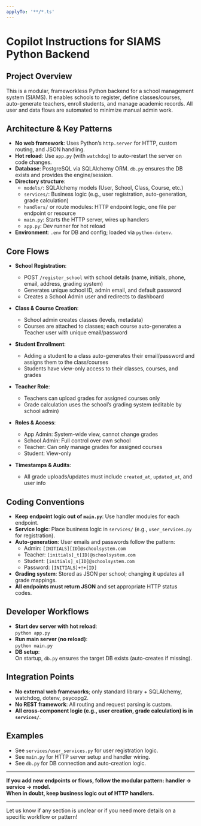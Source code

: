 ```yaml
---
applyTo: '**/*.ts'
---
```

# Copilot Instructions for SIAMS Python Backend

## Project Overview

This is a modular, frameworkless Python backend for a school management system (SIAMS). It enables schools to register, define classes/courses, auto-generate teachers, enroll students, and manage academic records. All user and data flows are automated to minimize manual admin work.

## Architecture & Key Patterns

- **No web framework**: Uses Python’s `http.server` for HTTP, custom routing, and JSON handling.
- **Hot reload**: Use `app.py` (with `watchdog`) to auto-restart the server on code changes.
- **Database**: PostgreSQL via SQLAlchemy ORM. `db.py` ensures the DB exists and provides the engine/session.
- **Directory structure**:
  - `models/`: SQLAlchemy models (User, School, Class, Course, etc.)
  - `services/`: Business logic (e.g., user registration, auto-generation, grade calculation)
  - `handlers/` or route modules: HTTP endpoint logic, one file per endpoint or resource
  - `main.py`: Starts the HTTP server, wires up handlers
  - `app.py`: Dev runner for hot reload
- **Environment**: `.env` for DB and config; loaded via `python-dotenv`.

## Core Flows

- **School Registration**:  
  - POST `/register_school` with school details (name, initials, phone, email, address, grading system)
  - Generates unique school ID, admin email, and default password
  - Creates a School Admin user and redirects to dashboard

- **Class & Course Creation**:  
  - School admin creates classes (levels, metadata)
  - Courses are attached to classes; each course auto-generates a Teacher user with unique email/password

- **Student Enrollment**:  
  - Adding a student to a class auto-generates their email/password and assigns them to the class/courses
  - Students have view-only access to their classes, courses, and grades

- **Teacher Role**:  
  - Teachers can upload grades for assigned courses only
  - Grade calculation uses the school’s grading system (editable by school admin)

- **Roles & Access**:  
  - App Admin: System-wide view, cannot change grades
  - School Admin: Full control over own school
  - Teacher: Can only manage grades for assigned courses
  - Student: View-only

- **Timestamps & Audits**:  
  - All grade uploads/updates must include `created_at`, `updated_at`, and user info

## Coding Conventions

- **Keep endpoint logic out of `main.py`**: Use handler modules for each endpoint.
- **Service logic**: Place business logic in `services/` (e.g., `user_services.py` for registration).
- **Auto-generation**: User emails and passwords follow the pattern:  
  - Admin: `[INITIALS][ID]@schoolsystem.com`
  - Teacher: `[initials]_t[ID]@schoolsystem.com`
  - Student: `[initials]_s[ID]@schoolsystem.com`
  - Password: `[INITIALS]+!+[ID]`
- **Grading system**: Stored as JSON per school; changing it updates all grade mappings.
- **All endpoints must return JSON** and set appropriate HTTP status codes.

## Developer Workflows

- **Start dev server with hot reload**:  
  `python app.py`
- **Run main server (no reload)**:  
  `python main.py`
- **DB setup**:  
  On startup, `db.py` ensures the target DB exists (auto-creates if missing).

## Integration Points

- **No external web frameworks**; only standard library + SQLAlchemy, watchdog, dotenv, psycopg2.
- **No REST framework**: All routing and request parsing is custom.
- **All cross-component logic (e.g., user creation, grade calculation) is in `services/`**.

## Examples

- See `services/user_services.py` for user registration logic.
- See `main.py` for HTTP server setup and handler wiring.
- See `db.py` for DB connection and auto-creation logic.

---

**If you add new endpoints or flows, follow the modular pattern: handler → service → model.**  
**When in doubt, keep business logic out of HTTP handlers.**

---

Let us know if any section is unclear or if you need more details on a specific workflow or pattern!